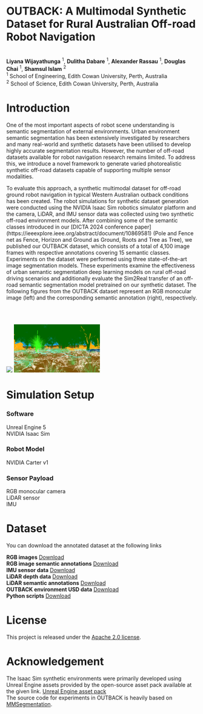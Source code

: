 # OUTBACK: A Multimodal Synthetic Dataset for Rural Australian Off-road Robot Navigation

<br> **Liyana Wijayathunga** <sup>1</sup>, **Dulitha Dabare** <sup>1</sup>, **Alexander Rassau** <sup>1</sup>, **Douglas Chai** <sup>1</sup>, **Shamsul Islam** <sup>2</sup><br>
<sup>1</sup> School of Engineering, Edith Cowan University, Perth, Australia
<br><sup>2</sup> School of Science, Edith Cowan University, Perth, Australia

# Introduction

<p>One of the most important aspects of robot scene understanding is semantic segmentation of external environments. Urban environment semantic segmentation has been extensively investigated by researchers and many real-world and synthetic datasets have been utilised to develop highly accurate segmentation results. However, the number of off-road datasets available for robot navigation research remains limited.  To address this, we introduce a novel framework to generate varied photorealistic synthetic off-road datasets capable of supporting multiple sensor modalities. </p>
<p>To evaluate this approach, a synthetic multimodal dataset for off-road ground robot navigation in typical Western Australian outback conditions has been created. The robot simulations for synthetic dataset generation were conducted using the NVIDIA Isaac Sim robotics simulator platform and the camera, LiDAR, and IMU sensor data was collected using two synthetic off-road environment models. After combining some of the semantic classes introduced in our [DICTA 2024 conference paper](https://ieeexplore.ieee.org/abstract/document/10869581) (Pole and Fence net as Fence, Horizon and Ground as Ground, Roots and Tree as Tree), we published our OUTBACK dataset, which consists of a total of 4,100 image frames with respective annotations covering 15 semantic classes. Experiments on the dataset were performed using three state-of-the-art image segmentation models. These experiments examine the effectiveness of urban semantic segmentation deep learning models on rural off-road driving scenarios and additionally evaluate the Sim2Real transfer of an off-road semantic segmentation model pretrained on our synthetic dataset. The following figures from the OUTBACK dataset represent an RGB monocular image (left) and the corresponding semantic annotation (right), respectively. </p>
<br/>   <br/>
<!--|-------------------------|-------------------------|-->
<!--|![](rgb_23919.png)|![](semantic_segmentation_23919.png)|-->
<p float="left">
<img src="rgb_02779.png" width="45%" />
<img src="semantic_segmentation_02779.png" width="45%" />
</p>

# Simulation Setup
### Software
Unreal Engine 5<br>
NVIDIA Isaac Sim
### Robot Model
NVIDIA Carter v1
### Sensor Payload
RGB monocular camera <br>
LiDAR sensor<br>
IMU

# Dataset

You can download the annotated dataset at the following links

**RGB images** [Download](https://edithcowanuni-my.sharepoint.com/:f:/g/personal/lwijayat_our_ecu_edu_au/EvagmxpotyZDnwVRSSrZtYgBPA1sJ_oy_b0sznM7mc2cxg?e=jzvmKy)
<br>
**RGB image semantic annotations** [Download](https://edithcowanuni-my.sharepoint.com/:f:/g/personal/lwijayat_our_ecu_edu_au/EoGuNjvv7RFOn9HBkQ7s05kBomQcjA7gX3558gxofaaSlg?e=b9CdDG)
<br>
**IMU sensor data** [Download](https://edithcowanuni-my.sharepoint.com/:f:/g/personal/lwijayat_our_ecu_edu_au/En8SlygSZ3pBhu6o8G8HW9YB5X9ZEPaURTYEIX5ZOpAszg?e=0T2T4a)
<br>
**LiDAR depth data** [Download](https://edithcowanuni-my.sharepoint.com/:f:/g/personal/lwijayat_our_ecu_edu_au/Etb842pOLoVOhAeQVswoLv8BOIArLFnWES-yX-alDPOFVQ?e=wuq6lW)
<br>
**LiDAR semantic annotations** [Download](https://edithcowanuni-my.sharepoint.com/:f:/g/personal/lwijayat_our_ecu_edu_au/Et6_6MbN7htLvPgQC5gjY6IBXwA5OfuSKPdOHeiRdCkU0g?e=6npsHt)
<br>
**OUTBACK environment USD data** [Download](https://edithcowanuni-my.sharepoint.com/:u:/g/personal/lwijayat_our_ecu_edu_au/EWtOwhPlshBJq1sXdouPS-oBmxviyiGpeeAz2ipZqkMVrw?e=EHIveW)
<br>
**Python scripts** [Download](https://edithcowanuni-my.sharepoint.com/:f:/g/personal/lwijayat_our_ecu_edu_au/ElrFMjfdbD9Bkmzbyfq_n5MBy1tSk_MaE53NRmOO8nXxFw?e=59ryDv)
# License

This project is released under the [Apache 2.0 license](LICENSE).

# Acknowledgement
The Isaac Sim synthetic environments were primarily developed using Unreal Engine assets provided by the open-source asset pack available at the given link. [Unreal Engine asset pack](https://www.unrealengine.com/en-US/blog/rural-australia-environment-collection-now-available-for-free) <br>
The source code for experiments in OUTBACK is heavily based on [MMSegmentation](https://github.com/open-mmlab/mmsegmentation). 
